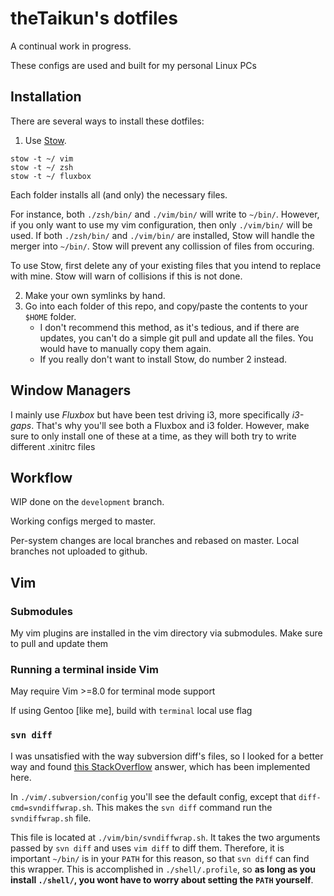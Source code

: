 # theTaikun's dotfiles
A continual work in progress.

These configs are used and built for my personal Linux PCs

## Installation
There are several ways to install these dotfiles:
1. Use [Stow](https://www.gnu.org/software/stow/).
```shell
stow -t ~/ vim
stow -t ~/ zsh
stow -t ~/ fluxbox
```
Each folder installs all (and only) the necessary files.

For instance, both `./zsh/bin/` and `./vim/bin/` will write to `~/bin/`.
However, if you only want to use my vim configuration, then only `./vim/bin/` will be used.
If both `./zsh/bin/` and `./vim/bin/` are installed, Stow will handle the merger into `~/bin/`.
Stow will prevent any collission of files from occuring.

To use Stow, first delete any of your existing files that you intend to replace with mine.
Stow will warn of collisions if this is not done.

2. Make your own symlinks by hand.
3. Go into each folder of this repo, and copy/paste the contents to your `$HOME` folder.
    * I don't recommend this method, as it's tedious, and if there are updates, you can't do a simple git pull and update all the files. You would have to manually copy them again.
    * If you really don't want to install Stow, do number 2 instead.

## Window Managers
I mainly use *Fluxbox* but have been test driving i3, more specifically *i3-gaps*.
That's why you'll see both a Fluxbox and i3 folder.
However, make sure to only install one of these at a time,
as they will both try to write different .xinitrc files

## Workflow

WIP done on the `development` branch.

Working configs merged to master.

Per-system changes are local branches and rebased on master.
Local branches not uploaded to github.

## Vim
### Submodules
My vim plugins are installed in the vim directory via submodules.
Make sure to pull and update them

### Running a terminal inside Vim
May require Vim >=8.0 for terminal mode support

If using Gentoo [like me], build with `terminal` local use flag

### `svn diff`
I was unsatisfied with the way subversion diff's files, so I looked for a better way and found [this StackOverflow](https://stackoverflow.com/a/29141854) answer, which has been implemented here.

In `./vim/.subversion/config` you'll see the default config, except that `diff-cmd=svndiffwrap.sh`. This makes the `svn diff` command run the `svndiffwrap.sh` file.

This file is located at `./vim/bin/svndiffwrap.sh`.
It takes the two arguments passed by `svn diff` and uses `vim diff` to diff them.
Therefore, it is important `~/bin/` is in your `PATH` for this reason, so that `svn diff` can find this wrapper.
This is accomplished in `./shell/.profile`, so **as long as you install `./shell/`, you wont have to worry about setting the `PATH` yourself**.
